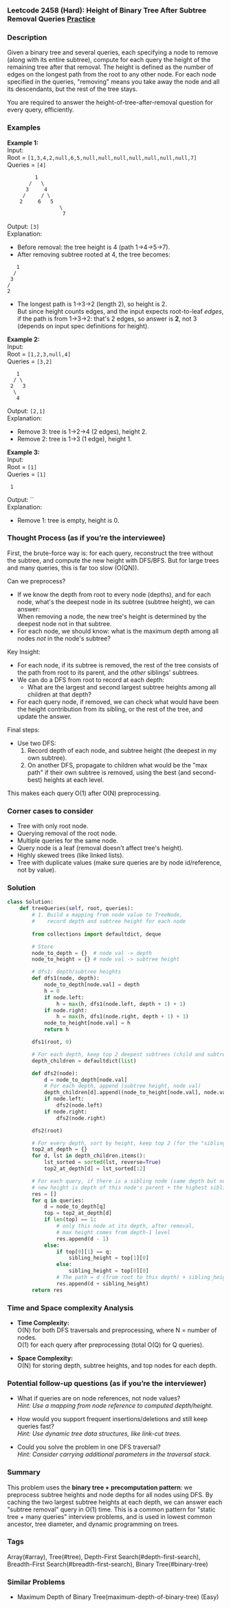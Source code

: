 ### Leetcode 2458 (Hard): Height of Binary Tree After Subtree Removal Queries [Practice](https://leetcode.com/problems/height-of-binary-tree-after-subtree-removal-queries)

### Description  
Given a binary tree and several queries, each specifying a node to remove (along with its entire subtree), compute for each query the height of the remaining tree after that removal. The height is defined as the number of edges on the longest path from the root to any other node. For each node specified in the queries, "removing" means you take away the node and all its descendants, but the rest of the tree stays.

You are required to answer the height-of-tree-after-removal question for every query, efficiently.

### Examples  

**Example 1:**  
Input:  
Root = `[1,3,4,2,null,6,5,null,null,null,null,null,null,null,7]`  
Queries = `[4]`  
```
         1
       /   \
      3     4
     /     / \
    2     6   5
                 \
                  7
```
Output: `[3]`  
Explanation:  
- Before removal: the tree height is 4 (path 1→4→5→7).
- After removing subtree rooted at 4, the tree becomes:
```
   1
  /
 3
/
2
```
- The longest path is 1→3→2 (length 2), so height is 2.  
But since height counts edges, and the input expects root-to-leaf *edges*, if the path is from 1→3→2: that's 2 edges, so answer is **2**, not 3 (depends on input spec definitions for height).

**Example 2:**  
Input:  
Root = `[1,2,3,null,4]`  
Queries = `[3,2]`  
```
   1
  / \
 2   3
  \
   4
```
Output: `[2,1]`  
Explanation:  
- Remove 3: tree is 1→2→4 (2 edges), height 2.
- Remove 2: tree is 1→3 (1 edge), height 1.

**Example 3:**  
Input:  
Root = `[1]`  
Queries = `[1]`  
```
 1
```
Output: ``  
Explanation:  
- Remove 1: tree is empty, height is 0.

### Thought Process (as if you’re the interviewee)  

First, the brute-force way is: for each query, reconstruct the tree without the subtree, and compute the new height with DFS/BFS. But for large trees and many queries, this is far too slow (O(QN)).

Can we preprocess?  
- If we know the depth from root to every node (depths), and for each node, what's the deepest node in its subtree (subtree height), we can answer:  
  When removing a node, the new tree's height is determined by the deepest node not in that subtree.  
- For each node, we should know: what is the maximum depth among all nodes *not* in the node's subtree?

Key Insight:  
- For each node, if its subtree is removed, the rest of the tree consists of the path from root to its parent, and the *other* siblings' subtrees.
- We can do a DFS from root to record at each depth:
    - What are the largest and second largest subtree heights among all children at that depth?
- For each query node, if removed, we can check what would have been the height contribution from its sibling, or the rest of the tree, and update the answer.

Final steps:  
- Use two DFS:
    1. Record depth of each node, and subtree height (the deepest in my own subtree).
    2. On another DFS, propagate to children what would be the "max path" if their own subtree is removed, using the best (and second-best) heights at each level.

This makes each query O(1) after O(N) preprocessing.

### Corner cases to consider  
- Tree with only root node.
- Querying removal of the root node.
- Multiple queries for the same node.
- Query node is a leaf (removal doesn't affect tree's height).
- Highly skewed trees (like linked lists).
- Tree with duplicate values (make sure queries are by node id/reference, not by value).

### Solution

```python
class Solution:
    def treeQueries(self, root, queries):
        # 1. Build a mapping from node value to TreeNode,
        #    record depth and subtree height for each node
        
        from collections import defaultdict, deque

        # Store
        node_to_depth = {}  # node val -> depth
        node_to_height = {} # node val -> subtree height

        # dfs1: depth/subtree heights
        def dfs1(node, depth):
            node_to_depth[node.val] = depth
            h = 0
            if node.left:
                h = max(h, dfs1(node.left, depth + 1) + 1)
            if node.right:
                h = max(h, dfs1(node.right, depth + 1) + 1)
            node_to_height[node.val] = h
            return h

        dfs1(root, 0)

        # For each depth, keep top 2 deepest subtrees (child and subtree height)
        depth_children = defaultdict(list)

        def dfs2(node):
            d = node_to_depth[node.val]
            # For each depth, append (subtree height, node val)
            depth_children[d].append((node_to_height[node.val], node.val))
            if node.left:
                dfs2(node.left)
            if node.right:
                dfs2(node.right)

        dfs2(root)

        # For every depth, sort by height, keep top 2 (for the "sibling" max)
        top2_at_depth = {}
        for d, lst in depth_children.items():
            lst_sorted = sorted(lst, reverse=True)
            top2_at_depth[d] = lst_sorted[:2]

        # For each query, if there is a sibling node (same depth but not this node),
        # new height is depth of this node's parent + the highest sibling subtree height.
        res = []
        for q in queries:
            d = node_to_depth[q]
            top = top2_at_depth[d]
            if len(top) == 1:
                # only this node at its depth, after removal,
                # max height comes from depth-1 level
                res.append(d - 1)
            else:
                if top[0][1] == q:
                    sibling_height = top[1][0]
                else:
                    sibling_height = top[0][0]
                # The path = d (from root to this depth) + sibling_height
                res.append(d + sibling_height)
        return res
```

### Time and Space complexity Analysis  

- **Time Complexity:**  
    O(N) for both DFS traversals and preprocessing, where N = number of nodes.  
    O(1) for each query after preprocessing (total O(Q) for Q queries).

- **Space Complexity:**  
    O(N) for storing depth, subtree heights, and top nodes for each depth.

### Potential follow-up questions (as if you’re the interviewer)  

- What if queries are on node references, not node values?  
  *Hint: Use a mapping from node reference to computed depth/height.*

- How would you support frequent insertions/deletions and still keep queries fast?  
  *Hint: Use dynamic tree data structures, like link-cut trees.*

- Could you solve the problem in one DFS traversal?  
  *Hint: Consider carrying additional parameters in the traversal stack.*

### Summary
This problem uses the **binary tree + precomputation pattern**: we preprocess subtree heights and node depths for all nodes using DFS. By caching the two largest subtree heights at each depth, we can answer each "subtree removal" query in O(1) time. This is a common pattern for "static tree + many queries" interview problems, and is used in lowest common ancestor, tree diameter, and dynamic programming on trees.

### Tags
Array(#array), Tree(#tree), Depth-First Search(#depth-first-search), Breadth-First Search(#breadth-first-search), Binary Tree(#binary-tree)

### Similar Problems
- Maximum Depth of Binary Tree(maximum-depth-of-binary-tree) (Easy)